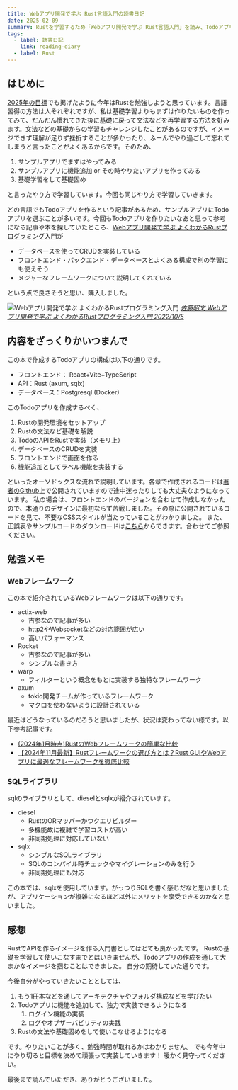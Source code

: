 ```yaml
---
title: Webアプリ開発で学ぶ Rust言語入門の読書日記
date: 2025-02-09
summary: Rustを学習するため「Webアプリ開発で学ぶ Rust言語入門」を読み、Todoアプリを作成した、その読書日記
tags:
  - label: 読書日記
    link: reading-diary
  - label: Rust
---
```


## はじめに

[2025年の目標](20250118_blog-kaizen)でも掲げたように今年はRustを勉強しようと思っています。言語習得の方法は人それぞれですが、私は基礎学習よりもまずは作りたいものを作ってみて、だんだん慣れてきた後に基礎に戻って文法などを再学習する方法を好みます。文法などの基礎からの学習もチャレンジしたことがあるのですが、イメージできず理解が足りず挫折することが多かったり、ふーんでやり過ごして忘れてしまうと言ったことがよくあるからです。そのため、

1. サンプルアプリでまずはやってみる
2. サンプルアプリに機能追加 or その時やりたいアプリを作ってみる
3. 基礎学習をして基礎固め

と言ったやり方で学習しています。今回も同じやり方で学習していきます。

どの言語でもTodoアプリを作るという記事があるため、サンプルアプリにTodoアプリを選ぶことが多いです。今回もTodoアプリを作りたいなあと思って参考になる記事や本を探していたところ、[Webアプリ開発で学ぶ よくわかるRustプログラミング入門](https://www.amazon.co.jp/dp/4798067318)が

- データベースを使ってCRUDを実装している
- フロントエンド・バックエンド・データベースとよくある構成で別の学習にも使えそう
- メジャーなフレームワークについて説明してくれている

という点で良さそうと思い、購入しました。

![Webアプリ開発で学ぶ よくわかるRustプログラミング入門](https://m.media-amazon.com/images/I/51hmdGnqMaL._SY445_SX342_.jpg)
_[佐藤昭文 Webアプリ開発で学ぶ よくわかるRustプログラミング入門 2022/10/5](https://www.amazon.co.jp/dp/4798067318)_


## 内容をざっくりかいつまんで

この本で作成するTodoアプリの構成は以下の通りです。

- フロントエンド： React+Vite+TypeScript
- API：Rust (axum, sqlx)
- データベース：Postgresql (Docker)

このTodoアプリを作成するべく、

1. Rustの開発環境をセットアップ
2. Rustの文法など基礎を解説
3. TodoのAPIをRustで実装（メモリ上）
4. データベースのCRUDを実装
5. フロントエンドで画面を作る
6. 機能追加としてラベル機能を実装する

といったオーソドックスな流れで説明しています。各章で作成されるコードは[著者のGithub](https://github.com/AkifumiSato/learn-rust-with-web-application/tree/main)上で公開されていますので途中迷ったりしても大丈夫なようになっています。
私の場合は、フロントエンドのバージョンを合わせて作成しなかったので、本通りのデザインに最初ならず苦戦しました。その際に公開されているコードを見て、不要なCSSスタイルが当たっていることがわかりました。
また、正誤表やサンプルコードのダウンロードは[こちら](https://www.shuwasystem.co.jp/support/7980html/6731.html)からできます。合わせてご参照ください。

## 勉強メモ

### Webフレームワーク

この本で紹介されているWebフレームワークは以下の通りです。

- actix-web
  - 古参なので記事が多い
  - http2やWebsocketなどの対応範囲が広い
  - 高いパフォーマンス
- Rocket
  - 古参なので記事が多い
  - シンプルな書き方
- warp
  - フィルターという概念をもとに実装する独特なフレームワーク
- axum
  - tokio開発チームが作っているフレームワーク
  - マクロを使わないように設計されている

最近はどうなっているのだろうと思いましたが、状況は変わってない様です。以下参考記事です。

- [(2024年1月時点)RustのWebフレームワークの簡単な比較](https://synamon.hatenablog.com/entry/rust-server-framework-comparison)
- [【2024年11月最新】Rustフレームワークの選び方とは？Rust GUIやWebアプリに最適なフレームワークを徹底比較](https://offers.jp/media/programming/a_4048)

### SQLライブラリ

sqlのライブラリとして、dieselとsqlxが紹介されています。

- diesel
  - RustのORマッパーかつクエリビルダー
  - 多機能故に複雑で学習コストが高い
  - 非同期処理に対応していない
- sqlx
  - シンプルなSQLライブラリ
  - SQLのコンパイル時チェックやマイグレーションのみを行う
  - 非同期処理にも対応

この本では、sqlxを使用しています。がっつりSQLを書く感じだなと思いましたが、アプリケーションが複雑になるほど以外にメリットを享受できるのかなと思いました。

## 感想

RustでAPIを作るイメージを作る入門書としてはとても良かったです。
Rustの基礎を学習して使いこなすまでとはいきませんが、Todoアプリの作成を通して大まかなイメージを掴むことはできました。
自分の期待していた通りです。

今後自分がやっていきたいこととしては、

1. もう1冊本などを通してアーキテクチャやフォルダ構成などを学びたい
2. Todoアプリに機能を追加して、独力で実装できるようになる
   1. ログイン機能の実装
   2. ログやオブザーバビリティの実践
3. Rustの文法や基礎固めをして使いこなせるようになる

です。やりたいことが多く、勉強時間が取れるかはわかりません。
でも今年中にやり切ると目標を決めて頑張って実装していきます！
暖かく見守ってください。

最後まで読んでいただき、ありがとうございました。
